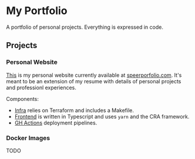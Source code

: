 # My Portfolio
A portfolio of personal projects. Everything is expressed in code.

## Projects

### Personal Website
[This](https://github.com/kspeer825/portfolio/tree/main/projects/website/) is my personal website currently available at [speerporfolio.com](https://speerportfolio.com/). It's meant to be an extension of my resume with details of personal projects and professionl experiences.

Components:
 - [Infra](https://github.com/kspeer825/portfolio/tree/main/projects/website/infra#s3-static-website-infrastructure) relies on Terraform and includes a Makefile.
 - [Frontend](https://github.com/kspeer825/portfolio/tree/main/projects/website/speerportfolio) is written in Typescript and uses `yarn` and the CRA framework.
 - [GH Actions](https://github.com/kspeer825/portfolio/actions) deployment pipelines.

### Docker Images
TODO
